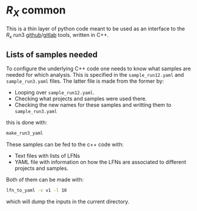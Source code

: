 # $R_X$ common

This is a thin layer of python code meant to be used as an interface to the $R_x$ run3
[github](https://github.com/acampove/rx_run3)/[gitlab](https://gitlab.cern.ch/LHCb-RD/cal-rx-run3)
tools, written in C++.

## Lists of samples needed

To configure the underlying C++ code one needs to know what samples are needed for which analysis. 
This is specified in the `sample_run12.yaml` and `sample_run3.yaml` files. The latter file is made from
the former by:

- Looping over `sample_run12.yaml`.
- Checking what projects and samples were used there.
- Checking the new names for these samples and writting them to `sample_run3.yaml`

this is done with:

```bash
make_run3_yaml
```

These samples can be fed to the c++ code with:

- Text files with lists of LFNs
- YAML file with information on how the LFNs are associated to different
projects and samples.

Both of them can be made with:

```bash
lfn_to_yaml -v v1 -l 10
```

which will dump the inputs in the current directory.
